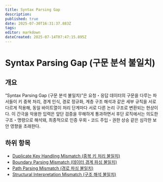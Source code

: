 ```yaml
---
title: Syntax Parsing Gap
description: 
published: true
date: 2025-07-30T16:31:37.883Z
tags: 
editor: markdown
dateCreated: 2025-07-14T07:47:15.895Z
---
```


# Syntax Parsing Gap (구문 분석 불일치)

## 개요

“Syntax Parsing Gap (구문 분석 불일치)”은 요청・응답 데이터의 구문을 다루는 파서들이 키 중복 처리, 경계 인식, 경로 정규화, 계층 구조 해석과 같은 세부 규칙을 서로 다르게 적용해, 동일 바이트열이 처리 단계마다 서로 다른 논리 구조로 변환되는 현상이다. 이 간극을 악용한 입력은 앞단 검증을 무해하게 통과하면서 후단 로직에서는 의도한 구조・명령으로 해석돼, 최종적으로 인증 우회・코드 주입・권한 상승 같은 심각한 보안 영향을 초래한다.

## 하위 항목

* [Duplicate Key Handling Mismatch (중복 키 처리 불일치)](https://semanticgap.mjsec.kr/en/home/Syntax_Parsing_Gap/Duplicate_Key_Handling_Mismatch)
* [Boundary Parsing Mismatch (데이터 경계 파싱 불일치)](https://semanticgap.mjsec.kr/en/home/Syntax_Parsing_Gap/Boundary_Parsing_Mismatch)
* [Path Parsing Mismatch (경로 파싱 불일치)](https://semanticgap.mjsec.kr/en/home/Syntax_Parsing_Gap/Path_Parsing_Mismatch)
* [Structural Interpretation Mismatch (구조 해석 불일치)](https://semanticgap.mjsec.kr/en/home/Syntax_Parsing_Gap/Structural_Interpretation_Mismatch)
